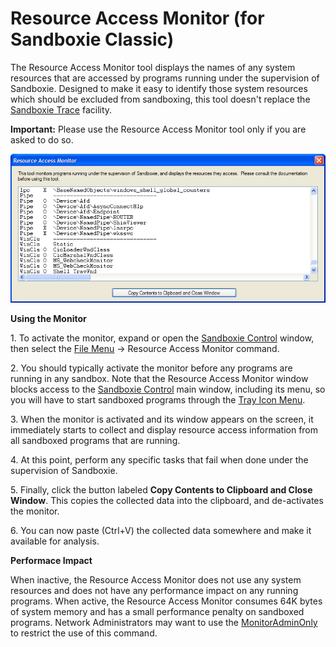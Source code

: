 # Resource Access Monitor (for Sandboxie Classic)

The Resource Access Monitor tool displays the names of any system resources that are accessed by programs running under the supervision of Sandboxie. Designed to make it easy to identify those system resources which should be excluded from sandboxing, this tool doesn't replace the [Sandboxie Trace](SandboxieTrace.md) facility.

**Important:** Please use the Resource Access Monitor tool only if you are asked to do so.

![](../Media/ResourceAccessMonitor.png)

**Using the Monitor**

1\. To activate the monitor, expand or open the [Sandboxie Control](SandboxieControl.md) window, then select the [File Menu](FileMenu.md) -> Resource Access Monitor command.

2\. You should typically activate the monitor before any programs are running in any sandbox. Note that the Resource Access Monitor window blocks access to the [Sandboxie Control](SandboxieControl.md) main window, including its menu, so you will have to start sandboxed programs through the [Tray Icon Menu](TrayIconMenu.md).

3\. When the monitor is activated and its window appears on the screen, it immediately starts to collect and display resource access information from all sandboxed programs that are running.

4\. At this point, perform any specific tasks that fail when done under the supervision of Sandboxie.

5\. Finally, click the button labeled **Copy Contents to Clipboard and Close Window**. This copies the collected data into the clipboard, and de-activates the monitor.

6\. You can now paste (Ctrl+V) the collected data somewhere and make it available for analysis.

**Performace Impact**

When inactive, the Resource Access Monitor does not use any system resources and does not have any performance impact on any running programs. When active, the Resource Access Monitor consumes 64K bytes of system memory and has a small performance penalty on sandboxed programs. Network Administrators may want to use the [MonitorAdminOnly](MonitorAdminOnly.md) to restrict the use of this command.
